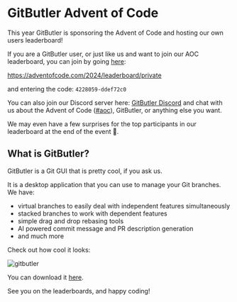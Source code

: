 # GitButler Advent of Code

This year GitButler is sponsoring the Advent of Code and hosting our own users
leaderboard!

If you are a GitButler user, or just like us and want to join our AOC leaderboard,
you can join by going [here](https://adventofcode.com/2024/leaderboard/private):

https://adventofcode.com/2024/leaderboard/private

and entering the code: `4228059-ddef72c0`

You can also join our Discord server here: [GitButler Discord](https://discord.com/invite/MmFkmaJ42D)
and chat with us about the Advent of Code ([#aoc](https://discord.com/channels/1060193121130000425/1305464412802514944)),
GitButler, or anything else you want.

We may even have a few surprises for the top participants in our leaderboard at
the end of the event :shushing_face:.

## What is GitButler?

GitButler is a Git GUI that is pretty cool, if you ask us.

It is a desktop application that you can use to manage your Git branches.
We have:

- virtual branches to easily deal with independent features simultaneously
- stacked branches to work with dependent features
- simple drag and drop rebasing tools
- AI powered commit message and PR description generation
- and much more

Check out how cool it looks:

![gitbutler](https://docs.gitbutler.com/img/started/more-work.png)

You can download it [here](https://gitbutler.com).

See you on the leaderboards, and happy coding!
